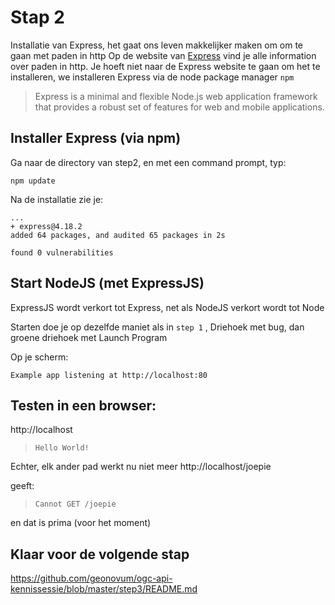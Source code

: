 # Stap 2

Installatie van Express, het gaat ons leven makkelijker maken om om te gaan met paden in http
Op de website van [Express](https://expressjs.com) vind je alle information over paden in http. Je hoeft niet naar de Express website te gaan om het te installeren, we installeren Express via de node package manager `npm`

> Express is a minimal and flexible Node.js web application framework that provides a robust set of features for web and mobile applications.


## Installer Express (via npm)

Ga naar de directory van step2, en met een command prompt, typ:

```
npm update
```

Na de installatie zie je:

```
...
+ express@4.18.2
added 64 packages, and audited 65 packages in 2s

found 0 vulnerabilities
```

## Start NodeJS (met ExpressJS)

ExpressJS wordt verkort tot Express, net als NodeJS verkort wordt tot Node

Starten doe je op dezelfde maniet als in `step 1` , Driehoek met bug, dan groene driehoek met Launch Program

Op je scherm:
```
Example app listening at http://localhost:80
```

## Testen in een browser:
http://localhost

> `Hello World!`

Echter, elk ander pad werkt nu niet meer
http://localhost/joepie

geeft:
> `Cannot GET /joepie`

en dat is prima (voor het moment)

## Klaar voor de volgende stap
https://github.com/geonovum/ogc-api-kennissessie/blob/master/step3/README.md
